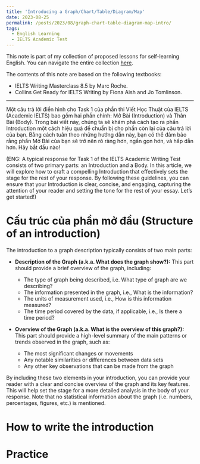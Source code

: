 ```yaml
---
title: 'Introducing a Graph/Chart/Table/Diagram/Map'
date: 2023-08-25
permalink: /posts/2023/08/graph-chart-table-diagram-map-intro/
tags:
  - English Learning
  - IELTS Academic Test
---
```


This note is part of my collection of proposed lessons for self-learning English. You can navigate the entire collection [here](/posts/2023/07/english-workshop/).

The contents of this note are based on the following textbooks:
* IELTS Writing Masterclass 8.5 by Marc Roche.
* Collins Get Ready for IELTS Writing by Fiona Aish and Jo Tomlinson.

---

Một câu trả lời điển hình cho Task 1 của phần thi Viết Học Thuật của IELTS (Academic IELTS) bao gồm hai phần chính: Mở Bài (Introduction) và Thân Bài (Body). Trong bài viết này, chúng ta sẽ khám phá cách tạo ra phần Introduction một cách hiệu quả để chuẩn bị cho phần còn lại của câu trả lời của bạn. Bằng cách tuân theo những hướng dẫn này, bạn có thể đảm bảo rằng phần Mở Bài của bạn sẽ trở nên rõ ràng hơn, ngắn gọn hơn, và hấp dẫn hơn. Hãy bắt đầu nào!

(ENG: A typical response for Task 1 of the IELTS Academic Writing Test consists of two primary parts: an Introduction and a Body. In this article, we will explore how to craft a compelling Introduction that effectively sets the stage for the rest of your response. By following these guidelines, you can ensure that your Introduction is clear, concise, and engaging, capturing the attention of your reader and setting the tone for the rest of your essay. Let’s get started!)

# Cấu trúc của phần mở đầu (Structure of an introduction)
The introduction to a graph description typically consists of two main parts:
* **Description of the Graph (a.k.a. What does the graph show?):** This part should provide a brief overview of the graph, including:
  * The type of graph being described, i.e. What type of graph are we describing?
  * The information presented in the graph, i.e., What is the information?
  * The units of measurement used, i.e., How is this information measured?
  * The time period covered by the data, if applicable, i.e., Is there a time period?

* **Overview of the Graph (a.k.a. What is the overview of this graph?):** This part should provide a high-level summary of the main patterns or trends observed in the graph, such as:
  * The most significant changes or movements
  * Any notable similarities or differences between data sets
  * Any other key observations that can be made from the graph

By including these two elements in your introduction, you can provide your reader with a clear and concise overview of the graph and its key features. This will help set the stage for a more detailed analysis in the body of your response. Note that no statistical information about the graph (i.e. numbers, percentages, figures, etc.) is mentioned.


# How to write the introduction

# Practice
